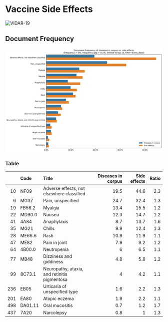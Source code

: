 # Vaccine Side Effects

![VIDAR-19](https://fran6wol.eu.pythonanywhere.com/assets/img/vidar_wm2.png)

## Document Frequency

![document frequency](./extra_dose_side_effects.png)

### Table

|      | Code    | Title                                        | Diseases in corpus | Side effects | Ratio |
| ---: | :------ | :------------------------------------------- | -----------------: | -----------: | ----: |
|   10 | NF09    | Adverse effects, not elsewhere classified    |               19.5 |         44.6 |   2.3 |
|    6 | MG3Z    | Pain, unspecified                            |               24.7 |         32.4 |   1.3 |
|   19 | FB56.2  | Myalgia                                      |               13.4 |         15.5 |   1.2 |
|   22 | MD90.0  | Nausea                                       |               12.3 |         14.7 |   1.2 |
|   41 | 4A84    | Anaphylaxis                                  |                8.7 |         13.7 |   1.6 |
|   35 | MG21    | Chills                                       |                9.9 |         12.4 |   1.3 |
|   28 | ME66.6  | Rash                                         |               10.9 |         11.9 |   1.1 |
|   47 | ME82    | Pain in joint                                |                7.9 |          9.2 |   1.2 |
|   64 | 4B00.0  | Neutropenia                                  |                  6 |          6.5 |   1.1 |
|   77 | MB48    | Dizziness and giddiness                      |                4.8 |          5.8 |   1.2 |
|   99 | 8C73.1  | Neuropathy, ataxia, and retinitis pigmentosa |                  4 |          4.2 |   1.1 |
|  236 | EB05    | Urticaria of unspecified type                |                1.6 |          2.2 |   1.3 |
|  201 | EA80    | Atopic eczema                                |                1.9 |          2.2 |   1.1 |
|  498 | DA01.11 | Oral mucositis                               |                0.7 |          1.2 |   1.7 |
|  437 | 7A20    | Narcolepsy                                   |                0.8 |            1 |   1.3 |


